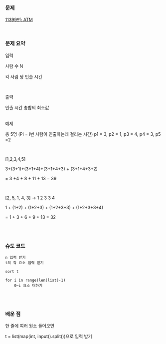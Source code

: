 ### 문제

[11399번: ATM](https://www.acmicpc.net/problem/11399)

<br>

### 문제 요약

입력

사람 수 N

각 사람 당 인출 시간 

<br>

출력

인출 시간 총합의 최소값

<br>
예제


총 5명
(Pi = i번 사람이 인출하는데 걸리는 시간)
p1 = 3, p2 = 1, p3 = 4, p4 = 3, p5 =2

<br>


[1,2,3,4,5] 

3+(3+1)+(3+1+4)+(3+1+4+3) + (3+1+4+3+2) 

= 3 +4 + 8 + 11 + 13 = 39

<br>


[2, 5, 1, 4, 3] → 1 2 3 3 4

1 + (1+2) + (1+2+3) + (1+2+3+3) + (1+2+3+3+4)

= 1 + 3 + 6 + 9 + 13 = 32

<br><br>

### 슈도 코드

```
n 입력 받기
t의 각 요소 입력 받기

sort t

for i in range(len(list)-1)
	0~i 요소 더하기
```

<br> <br>

### 배운 점

한 줄에 여러 원소 들어오면

t = list(map(int, input().split())으로 입력 받기